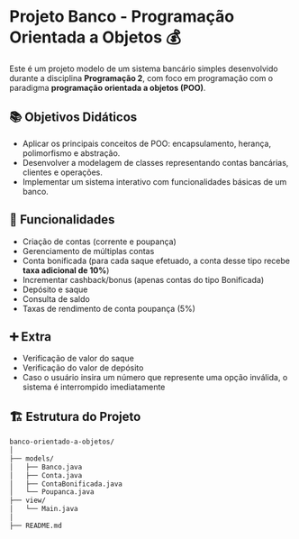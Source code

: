 # Projeto Banco - Programação Orientada a Objetos 💰

Este é um projeto modelo de um sistema bancário simples desenvolvido durante a disciplina **Programação 2**, com foco em programação com o paradigma **programação orientada a objetos (POO)**.

## 📚 Objetivos Didáticos

- Aplicar os principais conceitos de POO: encapsulamento, herança, polimorfismo e abstração.
- Desenvolver a modelagem de classes representando contas bancárias, clientes e operações.
- Implementar um sistema interativo com funcionalidades básicas de um banco.

## 🧩 Funcionalidades

- Criação de contas (corrente e poupança)
- Gerenciamento de múltiplas contas
- Conta bonificada (para cada saque efetuado, a conta desse tipo recebe **taxa adicional de 10%**) 
- Incrementar cashback/bonus (apenas contas do tipo Bonificada)
- Depósito e saque
- Consulta de saldo
- Taxas de rendimento de conta poupança (5%)

## ➕ Extra

- Verificação de valor do saque
- Verificação do valor de depósito
- Caso o usuário insira um número que represente uma opção inválida, o sistema é interrompido imediatamente

## 🏗️ Estrutura do Projeto

```bash
banco-orientado-a-objetos/
│
├── models/
│   ├── Banco.java
│   ├── Conta.java
│   ├── ContaBonificada.java
│   └── Poupanca.java
├── view/
│   └── Main.java
│
├── README.md